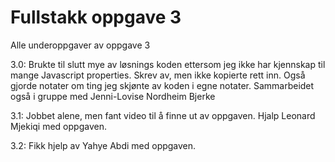 # Fullstakk oppgave 3
 Alle underoppgaver av oppgave 3

3.0:
Brukte til slutt mye av løsnings koden ettersom jeg ikke har kjennskap til mange Javascript properties. Skrev av, men ikke kopierte rett inn. Også gjorde notater om ting jeg skjønte av koden i egne notater. Sammarbeidet også i gruppe med Jenni-Lovise Nordheim Bjerke


3.1:
Jobbet alene, men fant video til å finne ut av oppgaven. Hjalp Leonard Mjekiqi med oppgaven.

3.2:
Fikk hjelp av Yahye Abdi med oppgaven. 

